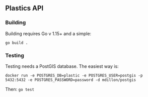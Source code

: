 ## Plastics API 

### Building 
Building requires Go v 1.15+ and a simple:

`go build .`

### Testing

Testing needs a PostGIS database. The easiest way is:

`docker run -e POSTGRES_DB=plastic -e POSTGRES_USER=postgis -p 5432:5432 -e POSTGRES_PASSWORD=password -d mdillon/postgis
`

Then: `go test`
